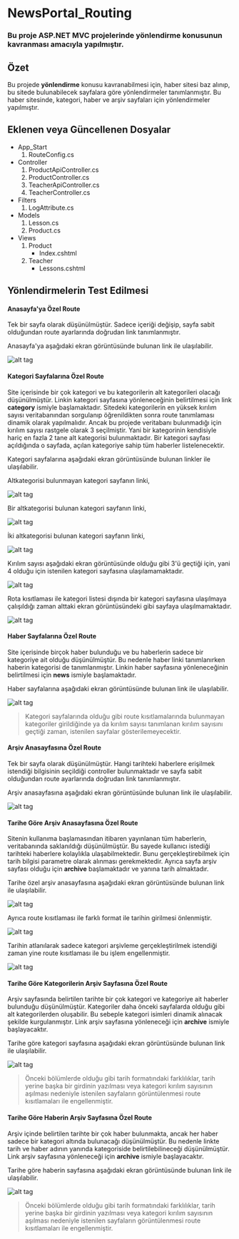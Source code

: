 # NewsPortal_Routing

<h3>Bu proje ASP.NET MVC projelerinde yönlendirme konusunun kavranması amacıyla yapılmıştır.</h3>

## Özet

Bu projede **yönlendirme** konusu kavranabilmesi için, haber sitesi baz alınıp, bu sitede bulunabilecek sayfalara göre yönlendirmeler tanımlanmıştır. Bu haber sitesinde, kategori, haber ve arşiv sayfaları için yönlendirmeler yapılmıştır.

## Eklenen veya Güncellenen Dosyalar

- App_Start
	1. RouteConfig.cs
- Controller 
	1. ProductApiController.cs
	2. ProductController.cs
	3. TeacherApiController.cs
	4. TeacherController.cs
- Filters
	1. LogAttribute.cs
- Models
	1. Lesson.cs
	2. Product.cs
- Views
	1. Product
		- Index.cshtml
	2. Teacher
		- Lessons.cshtml

## Yönlendirmelerin Test Edilmesi

#### Anasayfa'ya Özel Route

Tek bir sayfa olarak düşünülmüştür. Sadece içeriği değişip, sayfa sabit olduğundan route ayarlarında doğrudan link tanımlanmıştır.

Anasayfa'ya aşağıdaki ekran görüntüsünde bulunan link ile ulaşılabilir.

![alt tag](https://github.com/bsokat/NewsPortal_Routing/blob/master/Source/HomePage1.png)

#### Kategori Sayfalarına Özel Route

Site içerisinde bir çok kategori ve bu kategorilerin alt kategorileri olacağı düşünülmüştür. Linkin kategori sayfasına yönleneceğinin belirtilmesi için link **category** ismiyle başlamaktadır. Sitedeki kategorilerin en yüksek kırılım sayısı veritabanından sorgulanıp öğrenildikten sonra route tanımlaması dinamik olarak yapılmalıdır. Ancak bu projede veritabanı bulunmadığı için kırılım sayısı rastgele olarak 3 seçilmiştir. Yani bir kategorinin kendisiyle hariç en fazla 2 tane alt kategorisi bulunmaktadır. Bir kategori sayfası açıldığında o sayfada, açılan kategoriye sahip tüm haberler listelenecektir.

Kategori sayfalarına aşağıdaki ekran görüntüsünde bulunan linkler ile ulaşılabilir.

Altkategorisi bulunmayan kategori sayfanın linki,

![alt tag](https://github.com/bsokat/NewsPortal_Routing/blob/master/Source/Category1.png)

Bir altkategorisi bulunan kategori sayfanın linki,

![alt tag](https://github.com/bsokat/NewsPortal_Routing/blob/master/Source/Category2.png)

İki altkategorisi bulunan kategori sayfanın linki,

![alt tag](https://github.com/bsokat/NewsPortal_Routing/blob/master/Source/Category3.png)

Kırılım sayısı aşağıdaki ekran görüntüsünde olduğu gibi 3'ü geçtiği için, yani 4 olduğu için istenilen kategori sayfasına ulaşılamamaktadır.

![alt tag](https://github.com/bsokat/NewsPortal_Routing/blob/master/Source/Category4.png)

Rota kısıtlaması ile kategori listesi dışında bir kategori sayfasına ulaşılmaya çalışıldığı zaman alttaki ekran görüntüsündeki gibi sayfaya ulaşılmamaktadır.

![alt tag](https://github.com/bsokat/NewsPortal_Routing/blob/master/Source/Category5.png)

#### Haber Sayfalarına Özel Route

Site içerisinde birçok haber bulunduğu ve bu haberlerin sadece bir kategoriye ait olduğu düşünülmüştür. Bu nedenle haber linki tanımlanırken haberin kategorisi de tanımlanmıştır. Linkin haber sayfasına yönleneceğinin belirtilmesi için **news** ismiyle başlamaktadır.

Haber sayfalarına aşağıdaki ekran görüntüsünde bulunan link ile ulaşılabilir.

![alt tag](https://github.com/bsokat/NewsPortal_Routing/blob/master/Source/News1.png)

> Kategori sayfalarında olduğu gibi route kısıtlamalarında bulunmayan kategoriler girildiğinde ya da kırılım sayısı tanımlanan kırılım sayısını geçtiği zaman, istenilen sayfalar gösterilemeyecektir.

#### Arşiv Anasayfasına Özel Route

Tek bir sayfa olarak düşünülmüştür. Hangi tarihteki haberlere erişilmek istendiği bilgisinin seçildiği controller bulunmaktadır ve sayfa sabit olduğundan route ayarlarında doğrudan link tanımlanmıştır.

Arşiv anasayfasına aşağıdaki ekran görüntüsünde bulunan link ile ulaşılabilir.

![alt tag](https://github.com/bsokat/NewsPortal_Routing/blob/master/Source/Archive1.png)

#### Tarihe Göre Arşiv Anasayfasına Özel Route

Sitenin kullanıma başlamasından itibaren yayınlanan tüm haberlerin, veritabanında saklanıldığı düşünülmüştür. Bu sayede kullanıcı istediği tarihteki haberlere kolaylıkla ulaşabilmektedir. Bunu gerçekleştirebilmek için tarih bilgisi parametre olarak alınması gerekmektedir. Ayrıca sayfa arşiv sayfası olduğu için **archive** başlamaktadır ve yanına tarih almaktadır.

Tarihe özel arşiv anasayfasına aşağıdaki ekran görüntüsünde bulunan link ile ulaşılabilir.

![alt tag](https://github.com/bsokat/NewsPortal_Routing/blob/master/Source/ArchiveDate1.png)

Ayrıca route kısıtlaması ile farklı format ile tarihin girilmesi önlenmiştir.

![alt tag](https://github.com/bsokat/NewsPortal_Routing/blob/master/Source/ArchiveDate2.png)

Tarihin atlanılarak sadece kategori arşivleme gerçekleştirilmek istendiği zaman yine route kısıtlaması ile bu işlem engellenmiştir.

![alt tag](https://github.com/bsokat/NewsPortal_Routing/blob/master/Source/ArchiveDate3.png)

#### Tarihe Göre Kategorilerin Arşiv Sayfasına Özel Route

Arşiv sayfasında belirtilen tarihte bir çok kategori ve kategoriye ait haberler bulunduğu düşünülmüştür. Kategoriler daha önceki sayfalarda olduğu gibi alt kategorilerden oluşabilir. Bu sebeple kategori isimleri dinamik alınacak şekilde kurgulanmıştır. Link arşiv sayfasına yönleneceği için **archive** ismiyle başlayacaktır.

Tarihe göre kategori sayfasına aşağıdaki ekran görüntüsünde bulunan link ile ulaşılabilir.

![alt tag](https://github.com/bsokat/NewsPortal_Routing/blob/master/Source/ArchiveCategoryDate1.png)

> Önceki bölümlerde olduğu gibi tarih formatındaki farklılıklar, tarih yerine başka bir girdinin yazılması veya kategori kırılım sayısının aşılması nedeniyle istenilen sayfaların görüntülenmesi route kısıtlamaları ile engellenmiştir.

#### Tarihe Göre Haberin Arşiv Sayfasına Özel Route

Arşiv içinde belirtilen tarihte bir çok haber bulunmakta, ancak her haber sadece bir kategori altında bulunacağı düşünülmüştür. Bu nedenle linkte tarih ve haber adının yanında kategoriside belirtilebilineceği düşünülmüştür. Link arşiv sayfasına yönleneceği için **archive** ismiyle başlayacaktır.

Tarihe göre haberin sayfasına aşağıdaki ekran görüntüsünde bulunan link ile ulaşılabilir.

![alt tag](https://github.com/bsokat/NewsPortal_Routing/blob/master/Source/ArchiveNewsDate1.png)

> Önceki bölümlerde olduğu gibi tarih formatındaki farklılıklar, tarih yerine başka bir girdinin yazılması veya kategori kırılım sayısının aşılması nedeniyle istenilen sayfaların görüntülenmesi route kısıtlamaları ile engellenmiştir.